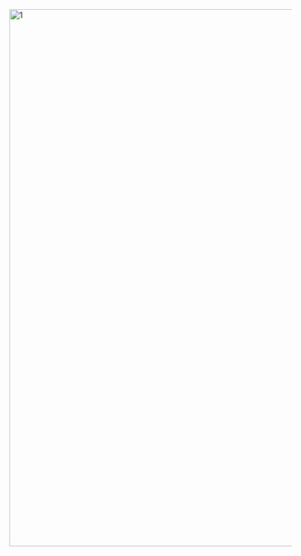 <img width="960" alt="1" src="https://github.com/isjhd/kon.github.io/assets/169038680/bbf5024b-3aa3-4b9f-ac4c-a4a28ce0e586">
